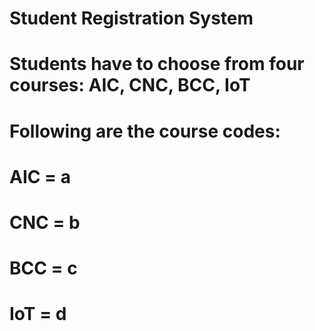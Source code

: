 # Student Registration System
# Students have to choose from four courses: AIC, CNC, BCC, IoT
# Following are the course codes:
# AIC = a
# CNC = b
# BCC = c
# IoT = d
